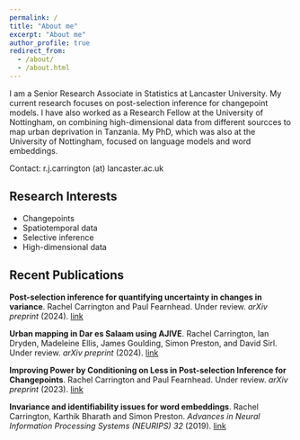 ```yaml
---
permalink: /
title: "About me"
excerpt: "About me"
author_profile: true
redirect_from: 
  - /about/
  - /about.html
---
```


I am a Senior Research Associate in Statistics at Lancaster University. My current research focuses on post-selection inference for changepoint models. I have also worked as a Research Fellow at the University of Nottingham, on combining high-dimensional data from different sourcces to map urban deprivation in Tanzania. My PhD, which was also at the University of Nottingham, focused on language models and word embeddings.

Contact: r.j.carrington (at) lancaster.ac.uk

## Research Interests
- Changepoints
- Spatiotemporal data
- Selective inference
- High-dimensional data

## Recent Publications

**Post-selection inference for quantifying uncertainty in changes in variance**. Rachel Carrington and Paul Fearnhead. Under review. *arXiv preprint* (2024). [link](https://arxiv.org/abs/2405.15670)

**Urban mapping in Dar es Salaam using AJIVE**. Rachel Carrington, Ian Dryden, Madeleine Ellis, James Goulding, Simon Preston, and David Sirl. Under review. *arXiv preprint* (2024). [link](https://arxiv.org/abs/2403.09014)

**Improving Power by Conditioning on Less in Post-selection Inference for Changepoints**. Rachel Carrington and Paul Fearnhead. Under review. *arXiv preprint* (2023).
[link](https://arxiv.org/abs/2301.05636)

**Invariance and identifiability issues for word embeddings**. Rachel Carrington, Karthik Bharath and Simon Preston. *Advances in Neural Information Processing Systems (NEURIPS) 32* (2019).
[link](https://proceedings.neurips.cc/paper/2019/file/44885837c518b06e3f98b41ab8cedc0f-Paper.pdf)
